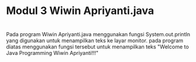 # Modul 3 Wiwin Apriyanti.java
#
Pada program Wiwin Apriyanti.java menggunakan fungsi System.out.println yang digunakan untuk menampilkan teks ke layar monitor. pada program diatas menggunakan fungsi tersebut untuk menampilkan teks "Welcome to Java Programming Wiwin Apriyanti!!!"